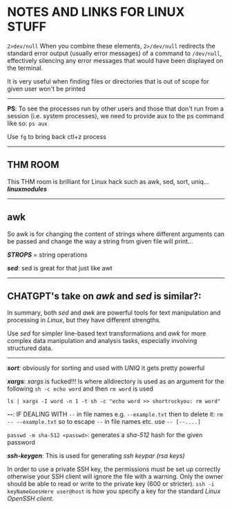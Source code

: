 # NOTES AND LINKS FOR LINUX STUFF

`2>dev/null` When you combine these elements,
`2>/dev/null` redirects the standard error output (usually error messages) of a command to `/dev/null`,
effectively silencing any error messages that would have been displayed on the terminal.

It is very useful when finding files or directories that is out of scope for given user won't be printed

---

**PS**: To see the processes run by other users and those that don't run from a session
(i.e. system processes), we need to provide aux to the ps command like so: `ps aux`

Use `fg` to bring back ctl+z process

---

## THM ROOM

This THM room is brilliant for Linux hack such as awk, sed, sort, uniq...
**_linuxmodules_**

---

## awk

So awk is for changing the content of strings where different arguments can be passed and
change the way a string from given file will print...

**_STROPS_** = string operations

**_sed_**: sed is great for that just like awt

---

## CHATGPT's take on _awk_ and _sed_ is similar?:

In summary, both _sed_ and _awk_ are powerful tools for text manipulation and processing in _Linux_,
but they have different strengths.

Use _sed_ for simpler line-based text transformations and _awk_ for more complex data manipulation and
analysis tasks, especially involving structured data.

---

**_sort_**: obviously for sorting and used with _UNIQ_ it gets pretty powerful

**_xargs_**: _xargs_ is fucked!!!
ls where alldirectory is used as an argument for the following `sh -c echo word` and then `rm word` is used

`ls | xargs -I word -n 1 -t sh -c "echo word >> shortrockyou: rm word"`

**_--_**: IF DEALING WITH `--` in file names e.g. `--example.txt` then to delete it: `rm -- --example.txt`
so to escape `--` in file names etc. use `-- [--....]`

`passwd -m sha-512 <passwd>`: generates a _sha-512_ hash for the given password

**_ssh-keygen_**: This is used for generating _ssh keypar (rsa keys)_

In order to use a private SSH key, the permissions must be set up correctly
otherwise your SSH client will ignore the file with a warning.
Only the owner should be able to read or write to the private key (600 or stricter).
`ssh -i keyNameGoesHere user@host` is how you specify a key for the standard _Linux OpenSSH client_.


